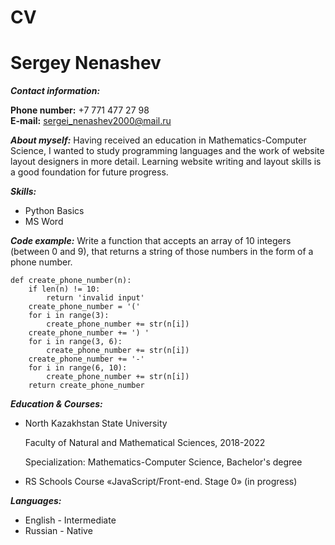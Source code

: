 # CV
# Sergey Nenashev
**_Contact information:_** 
                                   
**Phone number:** +7 771 477 27 98   
**E-mail:** sergei_nenashev2000@mail.ru

**_About myself:_** 
Having received an education in Mathematics-Computer Science, I wanted to study programming languages and 
the work of website layout designers in more detail. Learning website writing and layout skills is a good foundation for future progress.

**_Skills:_** 
- Python Basics
- MS Word

**_Code example:_** 
Write a function that accepts an array of 10 integers (between 0 and 9), that returns a string of those numbers in the form of a phone number.
```
def create_phone_number(n):
    if len(n) != 10:
        return 'invalid input'
    create_phone_number = '('
    for i in range(3):
        create_phone_number += str(n[i])
    create_phone_number += ') '
    for i in range(3, 6):
        create_phone_number += str(n[i])
    create_phone_number += '-'
    for i in range(6, 10):
        create_phone_number += str(n[i])
    return create_phone_number
```
**_Education & Courses:_**
- North Kazakhstan State University
  
  Faculty of Natural and Mathematical Sciences, 2018-2022
  
  Specialization: Mathematics-Computer Science, Bachelor's degree
- RS Schools Course «JavaScript/Front-end. Stage 0» (in progress)
  
**_Languages:_**
- English - Intermediate
- Russian - Native
